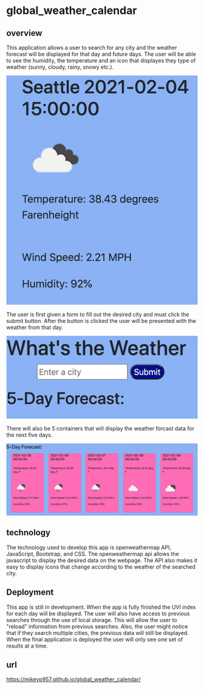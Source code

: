 # global_weather_calendar
## overview
This application allows a user to search for any city and the weather forecast will be displayed for that day and future days. The user will be able to see the humidity, the temperature and an icon that displayes they type of weather (sunny, cloudy, rainy, snowy etc.). 

![display](./Assets/dayWeather.png)

The user is first given a form to fill out the desired city and must click the submit button. After the button is clicked the user will be presented with the weather from that day.

![FrontPage](./Assets/searchweather.png)

There will also be 5 containers that will display the weather forcast data for the next five days.

![forecast](./Assets/forecast.png)

## technology
The technology used to develop this app is openweathermap API, JavaScript, Bootstrap, and CSS. The openweathermap api allows the javascript to display the desired data on the webpage. The API also makes it easy to display icons that change according to the weather of the searched city.

## Deployment
This app is still in development. When the app is fully finished the UVI index for each day will be displayed. The user will also have access to previous searches through the use of local storage. This will allow the user to "reload" information from previous searches. Also, the user might notice that if they search multiple cities, the previous data will still be displayed. When the final application is deployed the user will only see one set of results at a time.
## url
https://mikeyp957.github.io/global_weather_calendar/